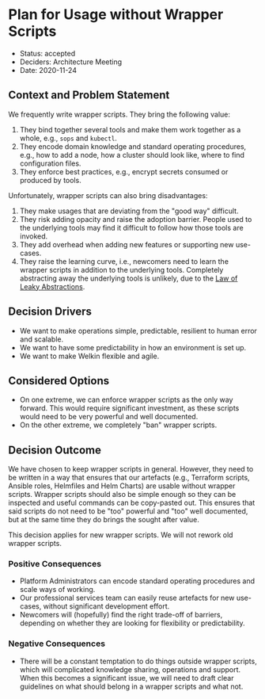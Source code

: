 # Plan for Usage without Wrapper Scripts

- Status: accepted
- Deciders: Architecture Meeting
- Date: 2020-11-24

## Context and Problem Statement

We frequently write wrapper scripts. They bring the following value:

1. They bind together several tools and make them work together as a whole, e.g., `sops` and `kubectl`.
1. They encode domain knowledge and standard operating procedures, e.g., how to add a node, how a cluster should look like, where to find configuration files.
1. They enforce best practices, e.g., encrypt secrets consumed or produced by tools.

Unfortunately, wrapper scripts can also bring disadvantages:

1. They make usages that are deviating from the "good way" difficult.
1. They risk adding opacity and raise the adoption barrier. People used to the underlying tools may find it difficult to follow how those tools are invoked.
1. They add overhead when adding new features or supporting new use-cases.
1. They raise the learning curve, i.e., newcomers need to learn the wrapper scripts in addition to the underlying tools. Completely abstracting away the underlying tools is unlikely, due to the [Law of Leaky Abstractions](https://www.joelonsoftware.com/2002/11/11/the-law-of-leaky-abstractions/).

## Decision Drivers

- We want to make operations simple, predictable, resilient to human error and scalable.
- We want to have some predictability in how an environment is set up.
- We want to make Welkin flexible and agile.

## Considered Options

- On one extreme, we can enforce wrapper scripts as the only way forward. This would require significant investment, as these scripts would need to be very powerful and well documented.
- On the other extreme, we completely "ban" wrapper scripts.

## Decision Outcome

We have chosen to keep wrapper scripts in general. However, they need to be written in a way that ensures that our artefacts (e.g., Terraform scripts, Ansible roles, Helmfiles and Helm Charts) are usable without wrapper scripts. Wrapper scripts should also be simple enough so they can be inspected and useful commands can be copy-pasted out. This ensures that said scripts do not need to be "too" powerful and "too" well documented, but at the same time they do brings the sought after value.

This decision applies for new wrapper scripts. We will not rework old wrapper scripts.

### Positive Consequences

- Platform Administrators can encode standard operating procedures and scale ways of working.
- Our professional services team can easily reuse artefacts for new use-cases, without significant development effort.
- Newcomers will (hopefully) find the right trade-off of barriers, depending on whether they are looking for flexibility or predictability.

### Negative Consequences

- There will be a constant temptation to do things outside wrapper scripts, which will complicated knowledge sharing, operations and support. When this becomes a significant issue, we will need to draft clear guidelines on what should belong in a wrapper scripts and what not.
